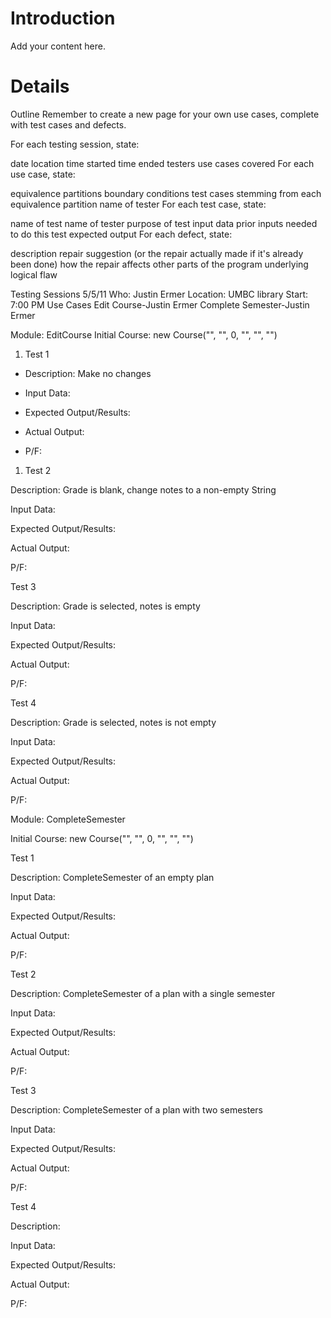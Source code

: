 # Introduction #

Add your content here.


# Details #

Outline
Remember to create a new page for your own use cases, complete with test cases and defects.

For each testing session, state:

date
location
time started
time ended
testers
use cases covered
For each use case, state:

equivalence partitions
boundary conditions
test cases stemming from each equivalence partition
name of tester
For each test case, state:

name of test
name of tester
purpose of test
input data
prior inputs needed to do this test
expected output
For each defect, state:

description
repair suggestion (or the repair actually made if it's already been done)
how the repair affects other parts of the program
underlying logical flaw

Testing Sessions
5/5/11
Who: Justin Ermer
Location: UMBC library
Start: 7:00 PM
Use Cases
Edit Course-Justin Ermer
Complete Semester-Justin Ermer

Module: EditCourse
Initial Course: new Course("", "", 0, "", "", "")

  1. Test 1

  * Description: Make no changes

  * Input Data:

  * Expected Output/Results:

  * Actual Output:

  * P/F:


  1. Test 2

Description: Grade is blank, change notes to a non-empty String

Input Data:

Expected Output/Results:

Actual Output:

P/F:


Test 3

Description: Grade is selected, notes is empty

Input Data:

Expected Output/Results:

Actual Output:

P/F:


Test 4

Description: Grade is selected, notes is not empty

Input Data:

Expected Output/Results:

Actual Output:

P/F:


Module: CompleteSemester

Initial Course: new Course("", "", 0, "", "", "")

Test 1

Description: CompleteSemester of an empty plan

Input Data:

Expected Output/Results:

Actual Output:

P/F:


Test 2

Description: CompleteSemester of a plan with a single semester

Input Data:

Expected Output/Results:

Actual Output:

P/F:


Test 3

Description: CompleteSemester of a plan with two semesters

Input Data:

Expected Output/Results:

Actual Output:

P/F:


Test 4

Description:

Input Data:

Expected Output/Results:

Actual Output:

P/F: